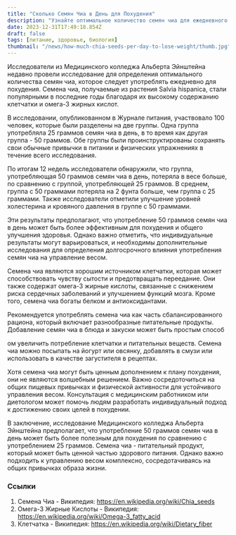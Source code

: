 ```yaml
---
title: "Сколько Семян Чиа в День для Похудения"
description: "Узнайте оптимальное количество семян чиа для ежедневного употребления с целью похудения и общего улучшения здоровья."
date: 2023-12-31T17:49:18.854Z
draft: false
tags: [питание, здоровье, биология]
thumbnail: "/news/how-much-chia-seeds-per-day-to-lose-weight/thumb.jpg"
---
```


Исследователи из Медицинского колледжа Альберта Эйнштейна недавно провели исследование для определения оптимального количества семян чиа, которое следует употреблять ежедневно для похудения. Семена чиа, получаемые из растения Salvia hispanica, стали популярными в последние годы благодаря их высокому содержанию клетчатки и омега-3 жирных кислот.

В исследовании, опубликованном в Журнале питания, участвовало 100 человек, которые были разделены на две группы. Одна группа употребляла 25 граммов семян чиа в день, в то время как другая группа - 50 граммов. Обе группы были проинструктированы сохранять свои обычные привычки в питании и физических упражнениях в течение всего исследования.

По итогам 12 недель исследователи обнаружили, что группа, употребляющая 50 граммов семян чиа в день, потеряла в весе больше, по сравнению с группой, употребляющей 25 граммов. В среднем, группа с 50 граммами потеряла на 2 фунта больше, чем группа с 25 граммами. Также исследователи отметили улучшение уровней холестерина и кровяного давления в группе с 50 граммами.

Эти результаты предполагают, что употребление 50 граммов семян чиа в день может быть более эффективным для похудения и общего улучшения здоровья. Однако важно отметить, что индивидуальные результаты могут варьироваться, и необходимы дополнительные исследования для определения долгосрочного влияния употребления семян чиа на управление весом.

Семена чиа являются хорошим источником клетчатки, которая может способствовать чувству сытости и предотвращать переедание. Они также содержат омега-3 жирные кислоты, связанные с снижением риска сердечных заболеваний и улучшением функций мозга. Кроме того, семена чиа богаты белком и антиоксидантами.

Рекомендуется употреблять семена чиа как часть сбалансированного рациона, который включает разнообразные питательные продукты. Добавление семян чиа в блюда и закуски может быть простым способ

ом увеличить потребление клетчатки и питательных веществ. Семена чиа можно посыпать на йогурт или овсянку, добавлять в смузи или использовать в качестве загустителя в рецептах.

Хотя семена чиа могут быть ценным дополнением к плану похудения, они не являются волшебным решением. Важно сосредоточиться на общих пищевых привычках и физической активности для устойчивого управления весом. Консультация с медицинским работником или диетологом может помочь людям разработать индивидуальный подход к достижению своих целей в похудении.

В заключение, исследование Медицинского колледжа Альберта Эйнштейна предполагает, что употребление 50 граммов семян чиа в день может быть более полезным для похудения по сравнению с употреблением 25 граммов. Семена чиа - питательный продукт, который может быть ценной частью здорового питания. Однако важно подходить к управлению весом комплексно, сосредотачиваясь на общих привычках образа жизни.

### Ссылки
1. Семена Чиа - Википедия: https://en.wikipedia.org/wiki/Chia_seeds
2. Омега-3 Жирные Кислоты - Википедия: https://en.wikipedia.org/wiki/Omega-3_fatty_acid
3. Клетчатка - Википедия: https://en.wikipedia.org/wiki/Dietary_fiber